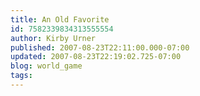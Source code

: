 ```yaml
---
title: An Old Favorite
id: 7582339834313555554
author: Kirby Urner
published: 2007-08-23T22:11:00.000-07:00
updated: 2007-08-23T22:19:02.725-07:00
blog: world_game
tags: 
---
```


